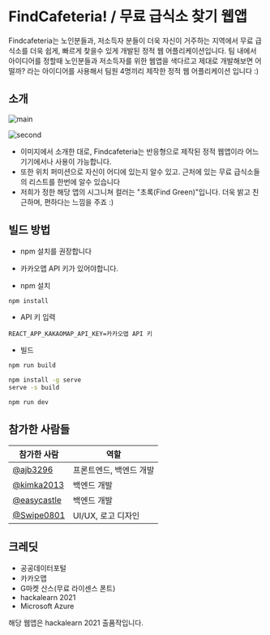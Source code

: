 # FindCafeteria! / 무료 급식소 찾기 웹앱
Findcafeteria는 노인분들과, 저소득자 분들이 더욱 자신이 거주하는 지역에서 무료 급식소를 더욱 쉽게, 빠르게 찾을수 있게 개발된 정적 웹 어플리케이션입니다. 팀 내에서 아이디어를 정할때 노인분들과 저소득자를 위한 웹앱을 색다르고 제대로 개발해보면 어떨까? 라는 아이디어를 사용해서 팀원 4명끼리 제작한 정적 웹 어플리케이션 입니다 :)

## 소개

![main](https://user-images.githubusercontent.com/41516228/129473785-43b1d69d-f2ad-414a-a52e-56df6490e5fb.png)

![second](https://user-images.githubusercontent.com/41516228/129473809-eaf6ccca-4f1b-48fc-a0d5-f68f6fff5125.png)

* 이미지에서 소개한 대로, Findcafeteria는 반응형으로 제작된 정적 웹앱이라 어느 기기에서나 사용이 가능합니다.
* 또한 위치 퍼미션으로 자신이 어디에 있는지 알수 있고. 근처에 있는 무료 급식소들의 리스트를 한번에 알수 있습니다
* 저희가 정한 해당 앱의 시그니쳐 컬러는 "초록(Find Green)"입니다. 더욱 밝고 친근하며, 편하다는 느낌을 주죠 :)

## 빌드 방법

* npm 설치를 권장합니다
* 카카오맵 API 키가 있어야합니다.

* npm 설치
```bash
npm install
```

* API 키 입력
```
REACT_APP_KAKAOMAP_API_KEY=카카오맵 API 키
```

* 빌드
```bash
npm run build
```

```bash
npm install -g serve
serve -s build
```

```bash
npm run dev
```

## 참가한 사람들
| 참가한 사람 | 역할 |
| ------- | --------- |
| [@ajb3296](https://github/ajb3296) | 프론트엔드, 백엔드 개발 |\r\n
| [@kimka2013](https://github/kimka2013) | 백엔드 개발 |\r\n
| [@easycastle](https://github.com/easycastle) | 백엔드 개발 |\r\n
| [@Swipe0801](https://github.com/Swipe0801) | UI/UX, 로고 디자인 |\r\n

## 크레딧
* 공공데이터포털
* 카카오맵
* G마켓 산스(무료 라이센스 폰트)
* hackalearn 2021
* Microsoft Azure

해당 웹앱은 hackalearn 2021 출품작입니다.

